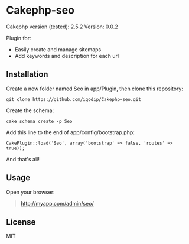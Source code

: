 Cakephp-seo
===========

Cakephp version (tested): 2.5.2
Version: 0.0.2

Plugin for:
- Easily create and manage sitemaps
- Add keywords and description for each url

Installation
-

Create a new folder named Seo in app/Plugin, then clone this repository:

``` git clone https://github.com/igodip/Cakephp-seo.git ```

Create the schema:

``` cake schema create -p Seo ```

Add this line to the end of app/config/bootstrap.php:

``` CakePlugin::load('Seo', array('bootstrap' => false, 'routes' => true)); ```

And that's all!

Usage
-

Open your browser:
> http://myapp.com/admin/seo/

License
-

MIT
